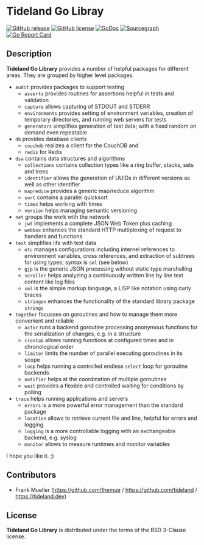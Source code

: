 # Tideland Go Libray

[![GitHub release](https://img.shields.io/github/release/tideland/go.svg)](https://github.com/tideland/go)
[![GitHub license](https://img.shields.io/badge/license-New%20BSD-blue.svg)](https://raw.githubusercontent.com/tideland/go/master/LICENSE)
[![GoDoc](https://godoc.org/tideland.dev/go?status.svg)](https://godoc.org/tideland.dev/go)
[![Sourcegraph](https://sourcegraph.com/tideland.dev/go/-/badge.svg)](https://sourcegraph.com/tideland.dev/go?badge)
[![Go Report Card](https://goreportcard.com/badge/tideland.dev/go)](https://goreportcard.com/report/tideland.dev/go)

## Description

**Tideland Go Library** provides a number of helpful packages for different areas. They are grouped by higher level packages.

- `audit` provides packages to support testing
    + `asserts` provides routines for assertions helpful in tests and validation
    + `capture` allows capturing of STDOUT and STDERR
    + `environments` provides setting of environment variables, creation of temporary directories, and running web servers for tests
    + `generators` simplifies generation of test data; with a fixed random on demand even repeatable
- `db` provides database clients
    + `couchdb` realizes a client for the CouchDB and
    + `redis` for Redis
- `dsa` contains data structures and algorithms
    + `collections` contains collection types like a ring buffer, stacks, sets and trees
    + `identifier` allows the generation of UUIDs in different versions as well as other identifier
    + `mapreduce` provides a generic map/reduce algorithm
    + `sort` contains a parallel quicksort
    + `timex` helps working with times
    + `version` helps managing semantic versioning
- `net` groups the work with the network
    + `jwt` implements a complete JSON Web Token plus caching
    + `webbox` enhances the standard HTTP multiplexing of request to handlers and functions
- `text` simplifies life with text data
    + `etc` manages configurations including internel references to environment variables, cross references, and extraction of subtrees for using types; syntax is `sml` (see below)
    + `gjp` is the generic JSON processing without static type marshalling
    + `scroller` helps analyzing a continuously written line by line text content like log files
    + `sml` is the simple markup language, a LISP like notation using curly braces
    + `stringex` enhances the functionality of the standard library package `strings`
- `together` focusses on goroutines and how to manage them more convenient and reliable
    + `actor` runs a backend goroutine processing anonymous functions for the serialization of changes, e.g. in a structure
    + `crontab` allows running functions at configured times and in chronological order
    + `limiter` limits the number of parallel executing goroutines in its scope
    + `loop` helps running a controlled endless `select` loop for goroutine backends
    + `notifier` helps at the coordination of multiple goroutines
    + `wait` provides a flexible and controlled waiting for conditions by polling
- `trace` helps running applications and servers
    + `errors` is a more powerful error management than the standard package
    + `location` allows to retrieve current file and line, helpful for errors and logging
    + `logging` is a more controllable logging with an exchangeable backend, e.g. syslog
    + `monitor` allows to measure runtimes and monitor variables

I hope you like it. ;)

## Contributors

- Frank Mueller (https://github.com/themue / https://github.com/tideland / https://tideland.dev)

## License

**Tideland Go Library** is distributed under the terms of the BSD 3-Clause license.
